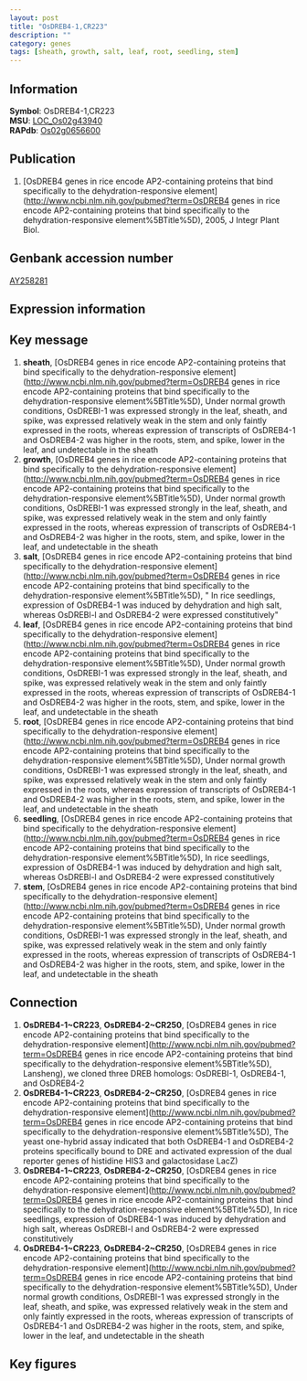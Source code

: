 ```yaml
---
layout: post
title: "OsDREB4-1,CR223"
description: ""
category: genes
tags: [sheath, growth, salt, leaf, root, seedling, stem]
---
```


## Information
__Symbol__: OsDREB4-1,CR223  
__MSU__: [LOC_Os02g43940](http://rice.plantbiology.msu.edu/cgi-bin/ORF_infopage.cgi?orf=LOC_Os02g43940)  
__RAPdb__: [Os02g0656600](http://rapdb.dna.affrc.go.jp/viewer/gbrowse_details/irgsp1?name=Os02g0656600)  

## Publication
1. [OsDREB4 genes in rice encode AP2-containing proteins that bind specifically to the dehydration-responsive element](http://www.ncbi.nlm.nih.gov/pubmed?term=OsDREB4 genes in rice encode AP2-containing proteins that bind specifically to the dehydration-responsive element%5BTitle%5D), 2005, J Integr Plant Biol.

## Genbank accession number
[AY258281](http://www.ncbi.nlm.nih.gov/nuccore/AY258281)  

## Expression information

## Key message
1. __sheath__, [OsDREB4 genes in rice encode AP2-containing proteins that bind specifically to the dehydration-responsive element](http://www.ncbi.nlm.nih.gov/pubmed?term=OsDREB4 genes in rice encode AP2-containing proteins that bind specifically to the dehydration-responsive element%5BTitle%5D),  Under normal growth conditions, OsDREBI-1 was expressed strongly in the leaf, sheath, and spike, was expressed relatively weak in the stem and only faintly expressed in the roots, whereas expression of transcripts of OsDREB4-1 and OsDREB4-2 was higher in the roots, stem, and spike, lower in the leaf, and undetectable in the sheath
2. __growth__, [OsDREB4 genes in rice encode AP2-containing proteins that bind specifically to the dehydration-responsive element](http://www.ncbi.nlm.nih.gov/pubmed?term=OsDREB4 genes in rice encode AP2-containing proteins that bind specifically to the dehydration-responsive element%5BTitle%5D),  Under normal growth conditions, OsDREBI-1 was expressed strongly in the leaf, sheath, and spike, was expressed relatively weak in the stem and only faintly expressed in the roots, whereas expression of transcripts of OsDREB4-1 and OsDREB4-2 was higher in the roots, stem, and spike, lower in the leaf, and undetectable in the sheath
3. __salt__, [OsDREB4 genes in rice encode AP2-containing proteins that bind specifically to the dehydration-responsive element](http://www.ncbi.nlm.nih.gov/pubmed?term=OsDREB4 genes in rice encode AP2-containing proteins that bind specifically to the dehydration-responsive element%5BTitle%5D), " In rice seedlings, expression of OsDREB4-1 was induced by dehydration and high salt, whereas OsDREBl-l and OsDREB4-2 were expressed constitutively"
4. __leaf__, [OsDREB4 genes in rice encode AP2-containing proteins that bind specifically to the dehydration-responsive element](http://www.ncbi.nlm.nih.gov/pubmed?term=OsDREB4 genes in rice encode AP2-containing proteins that bind specifically to the dehydration-responsive element%5BTitle%5D),  Under normal growth conditions, OsDREBI-1 was expressed strongly in the leaf, sheath, and spike, was expressed relatively weak in the stem and only faintly expressed in the roots, whereas expression of transcripts of OsDREB4-1 and OsDREB4-2 was higher in the roots, stem, and spike, lower in the leaf, and undetectable in the sheath
5. __root__, [OsDREB4 genes in rice encode AP2-containing proteins that bind specifically to the dehydration-responsive element](http://www.ncbi.nlm.nih.gov/pubmed?term=OsDREB4 genes in rice encode AP2-containing proteins that bind specifically to the dehydration-responsive element%5BTitle%5D),  Under normal growth conditions, OsDREBI-1 was expressed strongly in the leaf, sheath, and spike, was expressed relatively weak in the stem and only faintly expressed in the roots, whereas expression of transcripts of OsDREB4-1 and OsDREB4-2 was higher in the roots, stem, and spike, lower in the leaf, and undetectable in the sheath
6. __seedling__, [OsDREB4 genes in rice encode AP2-containing proteins that bind specifically to the dehydration-responsive element](http://www.ncbi.nlm.nih.gov/pubmed?term=OsDREB4 genes in rice encode AP2-containing proteins that bind specifically to the dehydration-responsive element%5BTitle%5D),  In rice seedlings, expression of OsDREB4-1 was induced by dehydration and high salt, whereas OsDREBl-l and OsDREB4-2 were expressed constitutively
7. __stem__, [OsDREB4 genes in rice encode AP2-containing proteins that bind specifically to the dehydration-responsive element](http://www.ncbi.nlm.nih.gov/pubmed?term=OsDREB4 genes in rice encode AP2-containing proteins that bind specifically to the dehydration-responsive element%5BTitle%5D),  Under normal growth conditions, OsDREBI-1 was expressed strongly in the leaf, sheath, and spike, was expressed relatively weak in the stem and only faintly expressed in the roots, whereas expression of transcripts of OsDREB4-1 and OsDREB4-2 was higher in the roots, stem, and spike, lower in the leaf, and undetectable in the sheath

## Connection
1. __OsDREB4-1~CR223__, __OsDREB4-2~CR250__, [OsDREB4 genes in rice encode AP2-containing proteins that bind specifically to the dehydration-responsive element](http://www.ncbi.nlm.nih.gov/pubmed?term=OsDREB4 genes in rice encode AP2-containing proteins that bind specifically to the dehydration-responsive element%5BTitle%5D),  Lansheng), we cloned three DREB homologs: OsDREBI-1, OsDREB4-1, and OsDREB4-2
2. __OsDREB4-1~CR223__, __OsDREB4-2~CR250__, [OsDREB4 genes in rice encode AP2-containing proteins that bind specifically to the dehydration-responsive element](http://www.ncbi.nlm.nih.gov/pubmed?term=OsDREB4 genes in rice encode AP2-containing proteins that bind specifically to the dehydration-responsive element%5BTitle%5D),  The yeast one-hybrid assay indicated that both OsDREB4-1 and OsDREB4-2 proteins specifically bound to DRE and activated expression of the dual reporter genes of histidine HIS3 and galactosidase LacZ)  
3. __OsDREB4-1~CR223__, __OsDREB4-2~CR250__, [OsDREB4 genes in rice encode AP2-containing proteins that bind specifically to the dehydration-responsive element](http://www.ncbi.nlm.nih.gov/pubmed?term=OsDREB4 genes in rice encode AP2-containing proteins that bind specifically to the dehydration-responsive element%5BTitle%5D),  In rice seedlings, expression of OsDREB4-1 was induced by dehydration and high salt, whereas OsDREBl-l and OsDREB4-2 were expressed constitutively
4. __OsDREB4-1~CR223__, __OsDREB4-2~CR250__, [OsDREB4 genes in rice encode AP2-containing proteins that bind specifically to the dehydration-responsive element](http://www.ncbi.nlm.nih.gov/pubmed?term=OsDREB4 genes in rice encode AP2-containing proteins that bind specifically to the dehydration-responsive element%5BTitle%5D),  Under normal growth conditions, OsDREBI-1 was expressed strongly in the leaf, sheath, and spike, was expressed relatively weak in the stem and only faintly expressed in the roots, whereas expression of transcripts of OsDREB4-1 and OsDREB4-2 was higher in the roots, stem, and spike, lower in the leaf, and undetectable in the sheath

## Key figures


